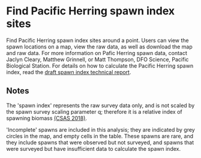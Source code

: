 # Find Pacific Herring spawn index sites

Find Pacific Herring spawn index sites around a point.
Users can view the spawn locations on a map, view the raw data, as well as download the map and raw data.
For more information on Pafic Herring spawn data, contact Jaclyn Cleary, Matthew Grinnell, or Matt Thompson, DFO Science, Pacific Biological Station.
For details on how to calculate the Pacific Herring spawn index, read the [draft spawn index technical report](https://github.com/grinnellm/HerringSpawnDocumentation/blob/master/SpawnIndexTechnicalReport.pdf).

## Notes

The 'spawn index' represents the raw survey data only, and is not scaled by the spawn survey scaling parameter q;
therefore it is a relative index of spawning biomass [(CSAS 2018)](http://www.dfo-mpo.gc.ca/csas-sccs/Publications/SAR-AS/2018/2018_002-eng.html).

'Incomplete' spawns are included in this analysis;
they are indicated by grey circles in the map, and empty cells in the table.
These spawns are rare, and they include spawns that were observed but not surveyed, and spawns that were surveyed but have insufficient data to calculate the spawn index.
